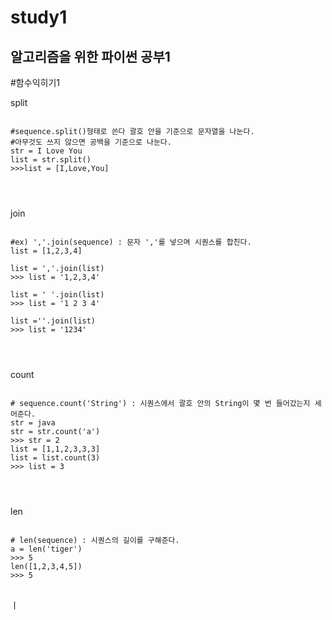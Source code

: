  study1
 ================

알고리즘을 위한 파이썬 공부1
---------------------------

#함수익히기1

split
<pre>
<code>
#sequence.split()형태로 쓴다 괄호 안을 기준으로 문자열을 나눈다.
#아무것도 쓰지 않으면 공백을 기준으로 나눈다.
str = I Love You
list = str.split()  
>>>list = [I,Love,You]
</pre>
</code>

join
<pre>
<code>
#ex) ','.join(sequence) : 문자 ','를 넣으며 시퀀스를 합친다.
list = [1,2,3,4]

list = ','.join(list)
>>> list = '1,2,3,4'

list = ' '.join(list)
>>> list = '1 2 3 4'

list =''.join(list)
>>> list = '1234'
</pre>
</code>

count
<pre>
<code>
# sequence.count('String') : 시퀀스에서 괄호 안의 String이 몇 번 들어갔는지 세어준다.
str = java
str = str.count('a')
>>> str = 2
list = [1,1,2,3,3,3]
list = list.count(3)
>>> list = 3
</pre>
</code>

len
<pre>
<code>
# len(sequence) : 시퀀스의 길이를 구해준다.
a = len('tiger')
>>> 5
len([1,2,3,4,5])
>>> 5
</code>
</pre>

ㅣ










